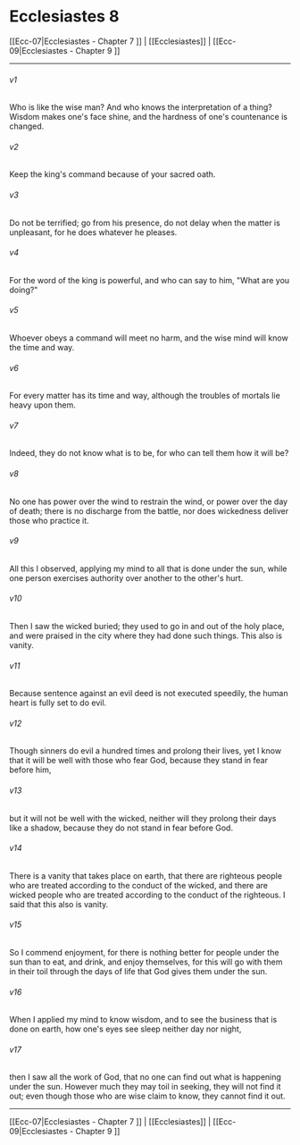 # Ecclesiastes 8

[[Ecc-07|Ecclesiastes - Chapter 7 ]] | [[Ecclesiastes]] | [[Ecc-09|Ecclesiastes - Chapter 9 ]]
***

###### v1
Who is like the wise man? And who knows the interpretation of a thing? Wisdom makes one's face shine, and the hardness of one's countenance is changed.
###### v2
Keep the king's command because of your sacred oath.
###### v3
Do not be terrified; go from his presence, do not delay when the matter is unpleasant, for he does whatever he pleases.
###### v4
For the word of the king is powerful, and who can say to him, "What are you doing?"
###### v5
Whoever obeys a command will meet no harm, and the wise mind will know the time and way.
###### v6
For every matter has its time and way, although the troubles of mortals lie heavy upon them.
###### v7
Indeed, they do not know what is to be, for who can tell them how it will be?
###### v8
No one has power over the wind to restrain the wind, or power over the day of death; there is no discharge from the battle, nor does wickedness deliver those who practice it.
###### v9
All this I observed, applying my mind to all that is done under the sun, while one person exercises authority over another to the other's hurt.
###### v10
Then I saw the wicked buried; they used to go in and out of the holy place, and were praised in the city where they had done such things. This also is vanity.
###### v11
Because sentence against an evil deed is not executed speedily, the human heart is fully set to do evil.
###### v12
Though sinners do evil a hundred times and prolong their lives, yet I know that it will be well with those who fear God, because they stand in fear before him,
###### v13
but it will not be well with the wicked, neither will they prolong their days like a shadow, because they do not stand in fear before God.
###### v14
There is a vanity that takes place on earth, that there are righteous people who are treated according to the conduct of the wicked, and there are wicked people who are treated according to the conduct of the righteous. I said that this also is vanity.
###### v15
So I commend enjoyment, for there is nothing better for people under the sun than to eat, and drink, and enjoy themselves, for this will go with them in their toil through the days of life that God gives them under the sun.
###### v16
When I applied my mind to know wisdom, and to see the business that is done on earth, how one's eyes see sleep neither day nor night,
###### v17
then I saw all the work of God, that no one can find out what is happening under the sun. However much they may toil in seeking, they will not find it out; even though those who are wise claim to know, they cannot find it out.

***

[[Ecc-07|Ecclesiastes - Chapter 7 ]] | [[Ecclesiastes]] | [[Ecc-09|Ecclesiastes - Chapter 9 ]]

